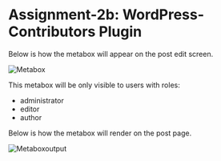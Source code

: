 Assignment-2b: WordPress-Contributors Plugin
===
Below is how the metabox will appear on the post edit screen.

![Metabox](https://s24.postimg.org/s2debo0px/metabox.png)

This metabox will be only visible to users with roles:
* administrator
* editor
* author

Below is how the metabox will render on the post page.

![Metaboxoutput](https://s29.postimg.org/u6f91n6pz/metabox_output.png)
